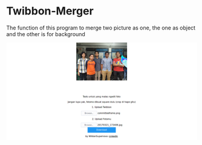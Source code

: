 # Twibbon-Merger
The function of this program to merge two picture as one, the one as object and the other is for background

![alt text](screenshots/scr2.png "Simple")
